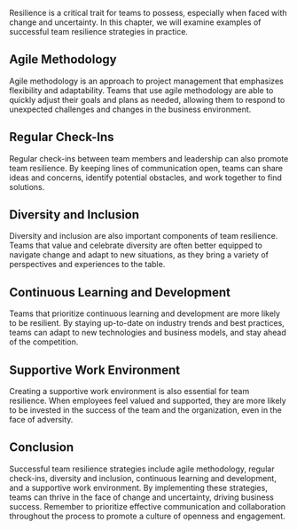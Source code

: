 
Resilience is a critical trait for teams to possess, especially when faced with change and uncertainty. In this chapter, we will examine examples of successful team resilience strategies in practice.

Agile Methodology
-----------------

Agile methodology is an approach to project management that emphasizes flexibility and adaptability. Teams that use agile methodology are able to quickly adjust their goals and plans as needed, allowing them to respond to unexpected challenges and changes in the business environment.

Regular Check-Ins
-----------------

Regular check-ins between team members and leadership can also promote team resilience. By keeping lines of communication open, teams can share ideas and concerns, identify potential obstacles, and work together to find solutions.

Diversity and Inclusion
-----------------------

Diversity and inclusion are also important components of team resilience. Teams that value and celebrate diversity are often better equipped to navigate change and adapt to new situations, as they bring a variety of perspectives and experiences to the table.

Continuous Learning and Development
-----------------------------------

Teams that prioritize continuous learning and development are more likely to be resilient. By staying up-to-date on industry trends and best practices, teams can adapt to new technologies and business models, and stay ahead of the competition.

Supportive Work Environment
---------------------------

Creating a supportive work environment is also essential for team resilience. When employees feel valued and supported, they are more likely to be invested in the success of the team and the organization, even in the face of adversity.

Conclusion
----------

Successful team resilience strategies include agile methodology, regular check-ins, diversity and inclusion, continuous learning and development, and a supportive work environment. By implementing these strategies, teams can thrive in the face of change and uncertainty, driving business success. Remember to prioritize effective communication and collaboration throughout the process to promote a culture of openness and engagement.
